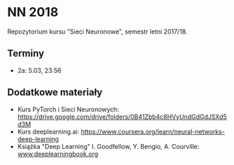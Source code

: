NN 2018
=======

Repozytorium kursu "Sieci Neuronowe", semestr letni 2017/18.

## Terminy

* 2a: 5.03, 23:56

## Dodatkowe materiały

* Kurs PyTorch i Sieci Neuronowych: https://drive.google.com/drive/folders/0B41Zbb4c8HVyUndGdGdJSXd5d3M
* Kurs deeplearning.ai: https://www.coursera.org/learn/neural-networks-deep-learning
* Książka "Deep Learning" I. Goodfellow, Y. Bengio, A. Courville: www.deeplearningbook.org
